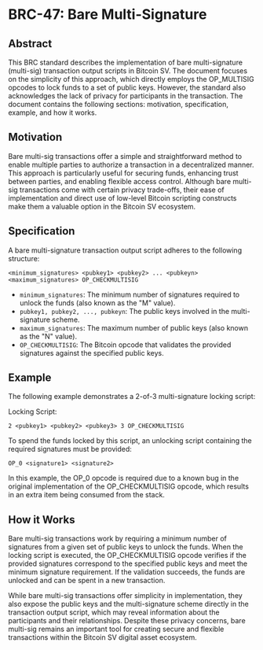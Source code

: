 # BRC-47: Bare Multi-Signature

## Abstract

This BRC standard describes the implementation of bare multi-signature (multi-sig) transaction output scripts in Bitcoin SV. The document focuses on the simplicity of this approach, which directly employs the OP_MULTISIG opcodes to lock funds to a set of public keys. However, the standard also acknowledges the lack of privacy for participants in the transaction. The document contains the following sections: motivation, specification, example, and how it works.

## Motivation

Bare multi-sig transactions offer a simple and straightforward method to enable multiple parties to authorize a transaction in a decentralized manner. This approach is particularly useful for securing funds, enhancing trust between parties, and enabling flexible access control. Although bare multi-sig transactions come with certain privacy trade-offs, their ease of implementation and direct use of low-level Bitcoin scripting constructs make them a valuable option in the Bitcoin SV ecosystem.

## Specification

A bare multi-signature transaction output script adheres to the following structure:

```
<minimum_signatures> <pubkey1> <pubkey2> ... <pubkeyn> <maximum_signatures> OP_CHECKMULTISIG
```

- `minimum_signatures`: The minimum number of signatures required to unlock the funds (also known as the "M" value).
- `pubkey1, pubkey2, ..., pubkeyn`: The public keys involved in the multi-signature scheme.
- `maximum_signatures`: The maximum number of public keys (also known as the "N" value).
- `OP_CHECKMULTISIG`: The Bitcoin opcode that validates the provided signatures against the specified public keys.

## Example

The following example demonstrates a 2-of-3 multi-signature locking script:

Locking Script:

```
2 <pubkey1> <pubkey2> <pubkey3> 3 OP_CHECKMULTISIG
```

To spend the funds locked by this script, an unlocking script containing the required signatures must be provided:

```
OP_0 <signature1> <signature2>
```

In this example, the OP_0 opcode is required due to a known bug in the original implementation of the OP_CHECKMULTISIG opcode, which results in an extra item being consumed from the stack.

## How it Works

Bare multi-sig transactions work by requiring a minimum number of signatures from a given set of public keys to unlock the funds. When the locking script is executed, the OP_CHECKMULTISIG opcode verifies if the provided signatures correspond to the specified public keys and meet the minimum signature requirement. If the validation succeeds, the funds are unlocked and can be spent in a new transaction.

While bare multi-sig transactions offer simplicity in implementation, they also expose the public keys and the multi-signature scheme directly in the transaction output script, which may reveal information about the participants and their relationships. Despite these privacy concerns, bare multi-sig remains an important tool for creating secure and flexible transactions within the Bitcoin SV digital asset ecosystem.
